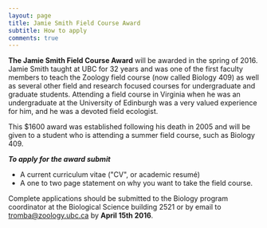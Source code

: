 ```yaml
---
layout: page
title: Jamie Smith Field Course Award
subtitle: How to apply
comments: true
---
```


**The Jamie Smith Field Course Award** will be awarded in the spring of 2016. 
Jamie Smith taught at UBC for 32 years and was one of the first faculty members to teach the Zoology field course (now called Biology 409) as well as several other field and research focused courses for undergraduate and graduate students. Attending a field course in Virginia when he was an undergraduate at the University of Edinburgh was a very valued experience for him, and he was a devoted field ecologist.

This $1600 award was established following his death in 2005 and will be given to a student who is attending a summer field course, such as Biology 409.

_**To apply for the award submit**_

* A current curriculum vitae ("CV", or academic resumé)
* A one to two page statement on why you want to take the field course.

Complete applications should be submitted to the Biology program coordinator at the Biological Science building 2521 or by email to tromba@zoology.ubc.ca by **April 15th 2016**. 

